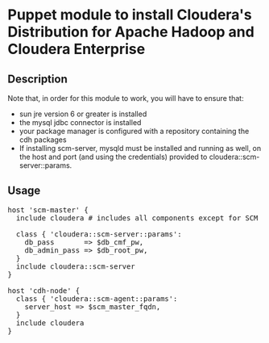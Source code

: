 # Puppet module to install Cloudera's Distribution for Apache Hadoop and Cloudera Enterprise

## Description
Note that, in order for this module to work, you will have to ensure that:
* sun jre version 6 or greater is installed
* the mysql jdbc connector is installed
* your package manager is configured with a repository containing the
  cdh packages
* If installing scm-server, mysqld must be installed and running as
    well, on the host and port (and using the credentials) provided
    to cloudera::scm-server::params.

## Usage

<pre>
host 'scm-master' {
  include cloudera # includes all components except for SCM server

  class { 'cloudera::scm-server::params':
    db_pass       => $db_cmf_pw,
    db_admin_pass => $db_root_pw,
  }
  include cloudera::scm-server
}

host 'cdh-node' {
  class { 'cloudera::scm-agent::params':
    server_host => $scm_master_fqdn,
  }
  include cloudera
}
</pre>

